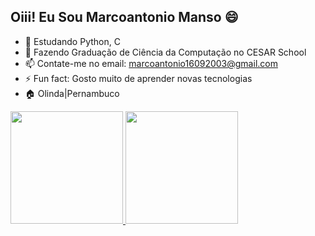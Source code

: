## Oiii! Eu Sou Marcoantonio Manso 😄

- 🌱 Estudando Python, C
- 📖 Fazendo Graduação de Ciência da Computação no CESAR School
- 📫 Contate-me no email: marcoantonio16092003@gmail.com
- ⚡ Fun fact: Gosto muito de aprender novas tecnologias
- 🏠 Olinda|Pernambuco

<div>
  <a href="https://github.com/rafaballerini">
  <img height="180em" src="https://github-readme-stats.vercel.app/api?username=marcomansomm&show_icons=true&theme=dracula&include_all_commits=true&count_private=true"/>
  <img height="180em" src="https://github-readme-stats.vercel.app/api/top-langs/?username=marcomansomm&layout=compact&langs_count=7&theme=dracula"/>
</div>
